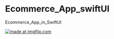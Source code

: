 # Ecommerce_App_swiftUI
 Ecommerce_App_in_SwiftUI

<a href="https://imgflip.com/gif/492qt3"><img src="https://i.imgflip.com/492qt3.gif" title="made at imgflip.com"/></a>

